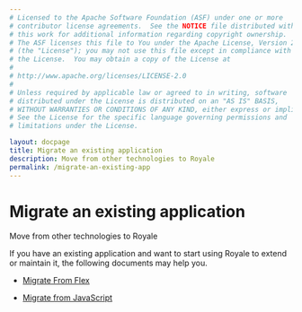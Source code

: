 ```yaml
---
# Licensed to the Apache Software Foundation (ASF) under one or more
# contributor license agreements.  See the NOTICE file distributed with
# this work for additional information regarding copyright ownership.
# The ASF licenses this file to You under the Apache License, Version 2.0
# (the "License"); you may not use this file except in compliance with
# the License.  You may obtain a copy of the License at
# 
# http://www.apache.org/licenses/LICENSE-2.0
# 
# Unless required by applicable law or agreed to in writing, software
# distributed under the License is distributed on an "AS IS" BASIS,
# WITHOUT WARRANTIES OR CONDITIONS OF ANY KIND, either express or implied.
# See the License for the specific language governing permissions and
# limitations under the License.

layout: docpage
title: Migrate an existing application
description: Move from other technologies to Royale
permalink: /migrate-an-existing-app
---
```


# Migrate an existing application

Move from other technologies to Royale

If you have an existing application and want to start using Royale to extend or maintain it, the following documents may help you.

* [Migrate From Flex](migrate-an-existing-app/migrate-from-flex)

* [Migrate from JavaScript](migrate-an-existing-app/migrate-from-js)

